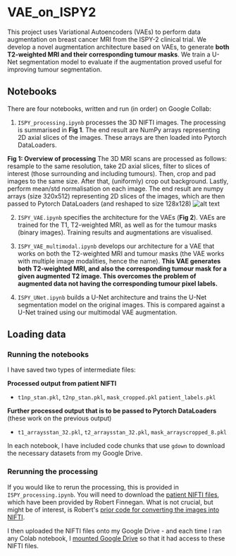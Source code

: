 # VAE_on_ISPY2
This project uses Variational Autoencoders (VAEs) to perform data augmentation on breast cancer MRI from the ISPY-2 clinical trial. We develop a novel augmentation architecture based on VAEs, to generate **both T2-weighted MRI and their corresponding tumour masks**. We train a U-Net segmentation model to evaluate if the augmentation proved useful for improving tumour segmentation. 

## Notebooks 

There are four notebooks, written and run (in order) on Google Collab: 

1. `ISPY_processing.ipynb` processes the 3D NIFTI images. The processing is summarised in **Fig 1**. The end result are NumPy arrays representing 2D axial slices of the images. These arrays are then loaded into Pytorch DataLoaders. 

**Fig 1: Overview of processing**
The 3D MRI scans are processed as follows: resample to the same resolution, take 2D axial slices, filter to slices of interest (those surrounding and including tumours). Then, crop and pad images to the same size. After that, (uniformly) crop out background. Lastly, perform mean/std normalisation on each image. The end result are numpy arrays (size 320x512) representing 2D slices of the images, which are then passed to Pytorch DataLoaders (and reshaped to size 128x128)
![alt text](https://github.com/RohenWong/VAE_on_ISPY2/blob/main/readme_pictures/processing.png?raw=true)


2. `ISPY_VAE.ipynb` specifies the architecture for the VAEs (**Fig 2**). VAEs are trained for the T1, T2-weighted MRI, as well as for the tumour masks (binary images). Training results and augmentations are visualised. 

3. `ISPY_VAE_multimodal.ipynb` develops our architecture for a VAE that works on both the T2-weighted MRI and tumour masks (the VAE works with multiple image modalities, hence the name). **This VAE generates both T2-weighted MRI, and also the corresponding tumour mask for a given augmented T2 image. This overcomes the problem of augmented data not having the corresponding tumour pixel labels.**
4. `ISPY_UNet.ipynb` builds a U-Net architecture and trains the U-Net segmentation model on the original images. This is compared against a U-Net trained using our multimodal VAE augmentation. 


## Loading data

### Running the notebooks
I have saved two types of intermediate files: 

<b>Processed output from patient NIFTI </b>

- `t1np_stan.pkl`, `t2np_stan.pkl`, `mask_cropped.pkl` `patient_labels.pkl` 

<b>Further processed output that is to be passed to Pytorch DataLoaders </b> (these work on the previous output)

- `t1_arraysstan_32.pkl`, `t2_arraysstan_32.pkl`, `mask_arrayscropped_8.pkl`

In each notebook, I have included code chunks that use `gdown` to download the necessary datasets from my Google Drive. 

### Rerunning the processing
If you would like to rerun the processing, this is provided in `ISPY_processing.ipynb`. You will need to download the [patient NIFTI files](https://cloudstor.aarnet.edu.au/plus/s/dgiQZ2ftvWLnUq2), which have been provided by Robert Finnegan. What is not crucial, but might be of interest, is Robert's [prior code for converting the images into NIFTI](https://cloudstor.aarnet.edu.au/plus/s/1XvjIt81kN8UjBd). 

I then uploaded the NIFTI files onto my Google Drive - and each time I ran any Colab notebook, I [mounted Google Drive](https://stackoverflow.com/a/47019779) so that it had access to these NIFTI files. 
